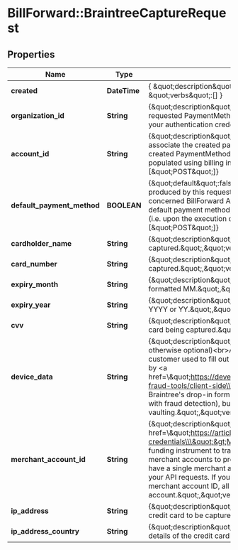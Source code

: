 # BillForward::BraintreeCaptureRequest

## Properties
Name | Type | Description | Notes
------------ | ------------- | ------------- | -------------
**created** | **DateTime** | { \&quot;description\&quot; : \&quot;The UTC DateTime when the object was created.\&quot;, \&quot;verbs\&quot;:[] } | [optional] 
**organization_id** | **String** | {\&quot;description\&quot;:\&quot;ID of the BillForward Organization within which the requested PaymentMethod should be created. If omitted, this will be auto-populated using your authentication credentials.\&quot;,\&quot;verbs\&quot;:[\&quot;POST\&quot;]} | [optional] 
**account_id** | **String** | {\&quot;description\&quot;:\&quot;ID of the BillForward Account with which you would like to associate the created payment method.&lt;br&gt;If omitted, BillForward will associate the created PaymentMethod with a newly-created Account, whose Profile details will be populated using billing information from the funding instrument.\&quot;,\&quot;verbs\&quot;:[\&quot;POST\&quot;]} | [optional] 
**default_payment_method** | **BOOLEAN** | {\&quot;default\&quot;:false,\&quot;description\&quot;:\&quot;Whether the PaymentMethod produced by this request should be elected as the &#39;default&#39; payment method for the concerned BillForward Account. Whichever PaymentMethod is elected as an Account&#39;s default payment method, will be consulted whenever payment is demanded of that Account (i.e. upon the execution of any of the Account&#39;s invoices).\&quot;,\&quot;verbs\&quot;:[\&quot;POST\&quot;]} | [optional] [default to false]
**cardholder_name** | **String** | {\&quot;description\&quot;:\&quot;Name of the person who holds the credit card being captured.\&quot;,\&quot;verbs\&quot;:[\&quot;POST\&quot;]} | 
**card_number** | **String** | {\&quot;description\&quot;:\&quot;Number of the credit card being captured.\&quot;,\&quot;verbs\&quot;:[\&quot;POST\&quot;]} | 
**expiry_month** | **String** | {\&quot;description\&quot;:\&quot;Expiration month of the credit card being captured, formatted MM.\&quot;,\&quot;verbs\&quot;:[\&quot;POST\&quot;]} | 
**expiry_year** | **String** | {\&quot;description\&quot;:\&quot;Expiration year of the credit card being captured, formatted YYYY or YY.\&quot;,\&quot;verbs\&quot;:[\&quot;POST\&quot;]} | 
**cvv** | **String** | {\&quot;description\&quot;:\&quot;3 or 4 digit card verification value assigned to the credit card being captured.\&quot;,\&quot;verbs\&quot;:[\&quot;POST\&quot;]} | 
**device_data** | **String** | {\&quot;description\&quot;:\&quot;(Required when vaulting a PayPal payment method; otherwise optional)&lt;br&gt;A JSON string providing information about the device your customer used to fill out the card capture form. This information is inserted into your form by &lt;a href&#x3D;\\\&quot;https://developers.braintreepayments.com/javascript+node/guides/advanced-fraud-tools/client-side\\\&quot;&gt;braintree-data.js&lt;/a&gt; &amp;mdash; if and only if you use Braintree&#39;s drop-in form integrations. You should ideally provide it if you have one (it aids with fraud detection), but it is only mandatory in the case of PayPal payment method vaulting.\&quot;,\&quot;verbs\&quot;:[\&quot;POST\&quot;]} | [optional] 
**merchant_account_id** | **String** | {\&quot;description\&quot;:\&quot;Braintree &lt;a href&#x3D;\\\&quot;https://articles.braintreepayments.com/control-panel/important-gateway-credentials\\\&quot;&gt;Merchant account ID&lt;/a&gt; with which you wish for the captured funding instrument to transact. Within your Braintree gateway, you can have multiple merchant accounts to process transactions for different businesses or currencies. If you have a single merchant account, it is not necessary to specify a merchant account ID in your API requests. If you have multiple merchant accounts and choose not to specify the merchant account ID, all requests will process through your default merchant account.\&quot;,\&quot;verbs\&quot;:[\&quot;POST\&quot;]} | [optional] 
**ip_address** | **String** | {\&quot;description\&quot;:\&quot;IP address of the customer providing the details of the credit card to be captured.\&quot;,\&quot;verbs\&quot;:[\&quot;POST\&quot;]} | [optional] 
**ip_address_country** | **String** | {\&quot;description\&quot;:\&quot;Country of the IP address of the customer providing the details of the credit card to be captured.\&quot;,\&quot;verbs\&quot;:[\&quot;POST\&quot;]} | [optional] 


